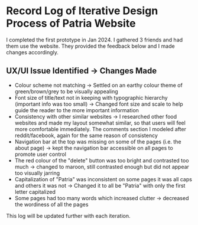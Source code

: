 # Record Log of Iterative Design Process of Patria Website
	
I completed the first prototype in Jan 2024. I gathered 3 friends and had them use the website. They provided the feedback below and I made changes accordingly. 	
	
## UX/UI Issue Identified &#8594; Changes Made
- Colour scheme not matching -> Settled on an earthy colour theme of green/brown/grey to be visually appealing
- Font size of title/text not in keeping with typographic hierarchy (important info was too small) -> Changed font size and scale to help guide the reader to the more important information
- Consistency with other similar websites -> I researched other food websites and made my layout somewhat similar, so that users will feel more comfortable immediately. The comments section I modeled after reddit/facebook, again for the same reason of consistency
- Navigation bar at the top was missing on some of the pages (i.e. the about page) -> kept the navigation bar accessible on all pages to promote user control 
- The red colour of the "delete" button was too bright and contrasted too much -> changed to maroon, still contrasted enough but did not appear too visually jarring
- Capitalization of "Patria" was inconsistent on some pages it was all caps and others it was not -> Changed it to all be "Patria" with only the first letter capitalized
- Some pages had too many words which increased clutter	-> decreased the wordiness of all the pages 
	
This log will be updated further with each iteration.	
